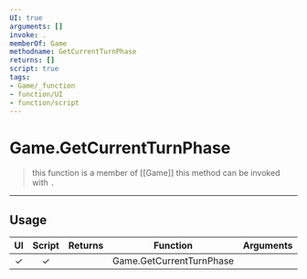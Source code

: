 ```yaml
---
UI: true
arguments: []
invoke: .
memberOf: Game
methodname: GetCurrentTurnPhase
returns: []
script: true
tags:
- Game/_function
- function/UI
- function/script
---
```

# Game.GetCurrentTurnPhase
> this function is a member of [[Game]]
> this method can be invoked with `.`
-----
## Usage
|  UI | Script | Returns | Function | Arguments |
|:---:|:------:|-------:|:--------:|:---------|
|✓|✓||Game.GetCurrentTurnPhase||
